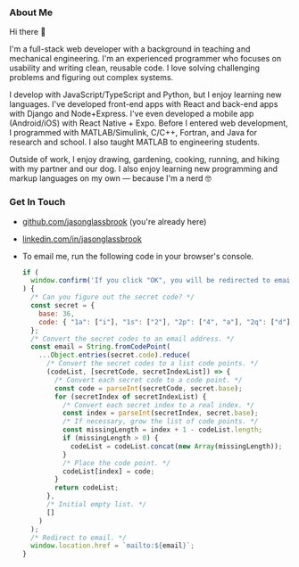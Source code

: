 <!--
**jasonglassbrook/jasonglassbrook** is a ✨ _special_ ✨ repository because its `README.md` (this file) appears on your GitHub profile.
-->

### About Me

Hi there 👋

I'm a full-stack web developer with a background in teaching and mechanical engineering. I'm an experienced programmer who focuses on usability and writing clean, reusable code. I love solving challenging problems and figuring out complex systems.

I develop with JavaScript/TypeScript and Python, but I enjoy learning new languages. I've developed front-end apps with React and back-end apps with Django and Node+Express. I've even developed a mobile app (Android/iOS) with React Native + Expo. Before I entered web development, I programmed with MATLAB/Simulink, C/C++, Fortran, and Java for research and school. I also taught MATLAB to engineering students.

Outside of work, I enjoy drawing, gardening, cooking, running, and hiking with my partner and our dog. I also enjoy learning new programming and markup languages on my own — because I'm a nerd 🤓

### Get In Touch

-   [github.com/jasonglassbrook](https://github.com/jasonglassbrook/) (you're already here)
-   [linkedin.com/in/jasonglassbrook](https://www.linkedin.com/in/jasonglassbrook/)
-   To email me, run the following code in your browser's console.

    ```js
    if (
      window.confirm('If you click "OK", you will be redirected to email Jason.')
    ) {
      /* Can you figure out the secret code? */
      const secret = {
        base: 36,
        code: { "1a": ["i"], "1s": ["2"], "2p": ["4", "a"], "2q": ["d"], "2s": ["j"], "2t": ["1", "k"], "2v": ["8"], "2y": ["3"], "2z": ["h"], "3a": ["l"], "30": ["9"], "31": ["0"], "32": ["7"], "33": ["6", "f", "g"], "36": ["e"], "37": ["5", "b", "c"] },
      };
      /* Convert the secret codes to an email address. */
      const email = String.fromCodePoint(
        ...Object.entries(secret.code).reduce(
          /* Convert the secret codes to a list code points. */
          (codeList, [secretCode, secretIndexList]) => {
            /* Convert each secret code to a code point. */
            const code = parseInt(secretCode, secret.base);
            for (secretIndex of secretIndexList) {
              /* Convert each secret index to a real index. */
              const index = parseInt(secretIndex, secret.base);
              /* If necessary, grow the list of code points. */
              const missingLength = index + 1 - codeList.length;
              if (missingLength > 0) {
                codeList = codeList.concat(new Array(missingLength));
              }
              /* Place the code point. */
              codeList[index] = code;
            }
            return codeList;
          },
          /* Initial empty list. */
          []
        )
      );
      /* Redirect to email. */
      window.location.href = `mailto:${email}`;
    }
    ```
